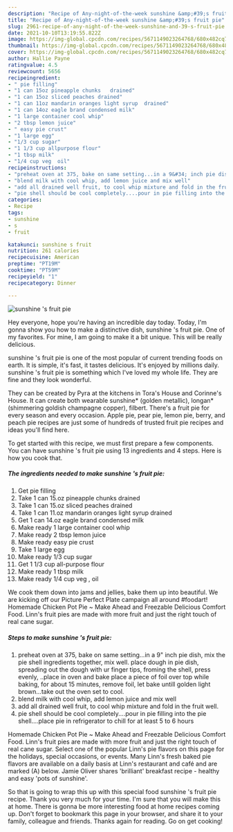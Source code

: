 ```yaml
---
description: "Recipe of Any-night-of-the-week sunshine &amp;#39;s fruit pie"
title: "Recipe of Any-night-of-the-week sunshine &amp;#39;s fruit pie"
slug: 2961-recipe-of-any-night-of-the-week-sunshine-and-39-s-fruit-pie
date: 2021-10-10T13:19:55.822Z
image: https://img-global.cpcdn.com/recipes/5671149023264768/680x482cq70/sunshine-s-fruit-pie-recipe-main-photo.jpg
thumbnail: https://img-global.cpcdn.com/recipes/5671149023264768/680x482cq70/sunshine-s-fruit-pie-recipe-main-photo.jpg
cover: https://img-global.cpcdn.com/recipes/5671149023264768/680x482cq70/sunshine-s-fruit-pie-recipe-main-photo.jpg
author: Hallie Payne
ratingvalue: 4.5
reviewcount: 5656
recipeingredient:
- " pie filling"
- "1 can 15oz pineapple chunks   drained"
- "1 can 15oz sliced peaches drained"
- "1 can 11oz mandarin oranges light syrup  drained"
- "1 can 14oz eagle brand condensed milk"
- "1 large container cool whip"
- "2 tbsp lemon juice"
- " easy pie crust"
- "1 large egg"
- "1/3 cup sugar"
- "1 1/3 cup allpurpose flour"
- "1 tbsp milk"
- "1/4 cup veg  oil"
recipeinstructions:
- "preheat oven at 375, bake on same setting...in a 9&#34; inch pie dish, mix the pie shell  ingredients together, mix well. place dough in pie dish, spreading out the dough with ur finger tips, froming the shell, press evenly, ..place in oven and bake place a piece of foil over top while baking, for about 15 minutes, remove foil, let bake untill golden light brown...take out the oven set to cool."
- "blend milk with cool whip, add lemon juice and mix well"
- "add all drained well fruit, to cool whip mixture and fold in the fruit well."
- "pie shell should be cool completely....pour in pie filling into the pie shell....place pie in refrigerator to chill for at least 5 to 6 hours"
categories:
- Recipe
tags:
- sunshine
- s
- fruit

katakunci: sunshine s fruit 
nutrition: 261 calories
recipecuisine: American
preptime: "PT19M"
cooktime: "PT59M"
recipeyield: "1"
recipecategory: Dinner

---
```



![sunshine &#39;s fruit pie](https://img-global.cpcdn.com/recipes/5671149023264768/680x482cq70/sunshine-s-fruit-pie-recipe-main-photo.jpg)

Hey everyone, hope you're having an incredible day today. Today, I'm gonna show you how to make a distinctive dish, sunshine &#39;s fruit pie. One of my favorites. For mine, I am going to make it a bit unique. This will be really delicious.

sunshine &#39;s fruit pie is one of the most popular of current trending foods on earth. It is simple, it's fast, it tastes delicious. It's enjoyed by millions daily. sunshine &#39;s fruit pie is something which I've loved my whole life. They are fine and they look wonderful.

They can be created by Pyra at the kitchens in Tora&#39;s House and Corinne&#39;s House. It can create both wearable sunshine* (golden metallic), longan* (shimmering goldish champagne copper), filbert. There&#39;s a fruit pie for every season and every occasion. Apple pie, pear pie, lemon pie, berry, and peach pie recipes are just some of hundreds of trusted fruit pie recipes and ideas you&#39;ll find here.


To get started with this recipe, we must first prepare a few components. You can have sunshine &#39;s fruit pie using 13 ingredients and 4 steps. Here is how you cook that.

<!--inarticleads1-->

##### The ingredients needed to make sunshine &#39;s fruit pie:

1. Get  pie filling
1. Take 1 can 15.oz pineapple chunks   drained
1. Take 1 can 15.oz sliced peaches drained
1. Take 1 can 11.oz mandarin oranges light syrup  drained
1. Get 1 can 14.oz eagle brand condensed milk
1. Make ready 1 large container cool whip
1. Make ready 2 tbsp lemon juice
1. Make ready  easy pie crust
1. Take 1 large egg
1. Make ready 1/3 cup sugar
1. Get 1 1/3 cup all-purpose flour
1. Make ready 1 tbsp milk
1. Make ready 1/4 cup veg , oil


We cook them down into jams and jellies, bake them up into beautiful. We are kicking off our Picture Perfect Plate campaign all around #foodart! Homemade Chicken Pot Pie ~ Make Ahead and Freezable Delicious Comfort Food. Linn&#39;s fruit pies are made with more fruit and just the right touch of real cane sugar. 

<!--inarticleads2-->

##### Steps to make sunshine &#39;s fruit pie:

1. preheat oven at 375, bake on same setting...in a 9&#34; inch pie dish, mix the pie shell  ingredients together, mix well. place dough in pie dish, spreading out the dough with ur finger tips, froming the shell, press evenly, ..place in oven and bake place a piece of foil over top while baking, for about 15 minutes, remove foil, let bake untill golden light brown...take out the oven set to cool.
1. blend milk with cool whip, add lemon juice and mix well
1. add all drained well fruit, to cool whip mixture and fold in the fruit well.
1. pie shell should be cool completely....pour in pie filling into the pie shell....place pie in refrigerator to chill for at least 5 to 6 hours


Homemade Chicken Pot Pie ~ Make Ahead and Freezable Delicious Comfort Food. Linn&#39;s fruit pies are made with more fruit and just the right touch of real cane sugar. Select one of the popular Linn&#39;s pie flavors on this page for the holidays, special occasions, or events. Many Linn&#39;s fresh baked pie flavors are available on a daily basis at Linn&#39;s restaurant and café and are marked (A) below. Jamie Oliver shares &#39;brilliant&#39; breakfast recipe - healthy and easy &#39;pots of sunshine&#39;. 

So that is going to wrap this up with this special food sunshine &#39;s fruit pie recipe. Thank you very much for your time. I'm sure that you will make this at home. There is gonna be more interesting food at home recipes coming up. Don't forget to bookmark this page in your browser, and share it to your family, colleague and friends. Thanks again for reading. Go on get cooking!
